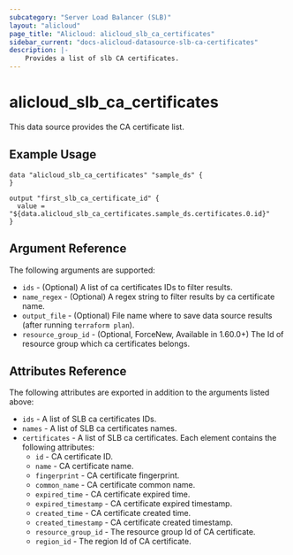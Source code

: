 ```yaml
---
subcategory: "Server Load Balancer (SLB)"
layout: "alicloud"
page_title: "Alicloud: alicloud_slb_ca_certificates"
sidebar_current: "docs-alicloud-datasource-slb-ca-certificates"
description: |-
    Provides a list of slb CA certificates.
---
```

# alicloud\_slb_ca_certificates

This data source provides the CA certificate list.

## Example Usage

```
data "alicloud_slb_ca_certificates" "sample_ds" {
}

output "first_slb_ca_certificate_id" {
  value = "${data.alicloud_slb_ca_certificates.sample_ds.certificates.0.id}"
}
```

## Argument Reference

The following arguments are supported:

* `ids` - (Optional) A list of ca certificates IDs to filter results.
* `name_regex` - (Optional) A regex string to filter results by ca certificate name.
* `output_file` - (Optional) File name where to save data source results (after running `terraform plan`).
* `resource_group_id` - (Optional, ForceNew, Available in 1.60.0+) The Id of resource group which ca certificates belongs.

## Attributes Reference

The following attributes are exported in addition to the arguments listed above:

* `ids` - A list of SLB ca certificates IDs.
* `names` - A list of SLB ca certificates names.
* `certificates` - A list of SLB ca certificates. Each element contains the following attributes:
  * `id` - CA certificate ID.
  * `name` - CA certificate name.
  * `fingerprint` - CA certificate fingerprint.
  * `common_name` - CA certificate common name.
  * `expired_time` - CA certificate expired time.
  * `expired_timestamp` - CA certificate expired timestamp.
  * `created_time` - CA certificate created time.
  * `created_timestamp` - CA certificate created timestamp.
  * `resource_group_id` - The resource group Id of CA certificate.
  * `region_id` - The region Id of CA certificate.

